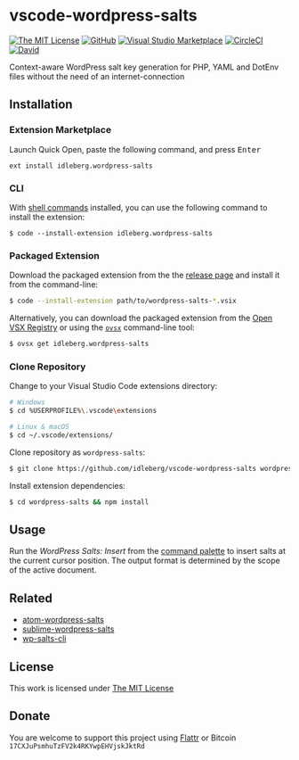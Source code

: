 # vscode-wordpress-salts

[![The MIT License](https://flat.badgen.net/badge/license/MIT/orange)](http://opensource.org/licenses/MIT)
[![GitHub](https://flat.badgen.net/github/release/idleberg/vscode-wordpress-salts)](https://github.com/idleberg/vscode-wordpress-salts/releases)
[![Visual Studio Marketplace](https://vsmarketplacebadge.apphb.com/installs-short/idleberg.wordpress-salts.svg?style=flat-square)](https://marketplace.visualstudio.com/items?itemName=idleberg.wordpress-salts)
[![CircleCI](https://flat.badgen.net/circleci/github/idleberg/vscode-wordpress-salts)](https://circleci.com/gh/idleberg/vscode-wordpress-salts)
[![David](https://flat.badgen.net/david/dep/idleberg/vscode-wordpress-salts)](https://david-dm.org/idleberg/vscode-wordpress-salts)

Context-aware WordPress salt key generation for PHP, YAML and DotEnv files without the need of an internet-connection

## Installation

### Extension Marketplace

Launch Quick Open, paste the following command, and press <kbd>Enter</kbd>

`ext install idleberg.wordpress-salts`

### CLI

With [shell commands](https://code.visualstudio.com/docs/editor/command-line) installed, you can use the following command to install the extension:

`$ code --install-extension idleberg.wordpress-salts`

### Packaged Extension

Download the packaged extension from the the [release page](https://github.com/idleberg/vscode-wordpress-salts/releases) and install it from the command-line:

```bash
$ code --install-extension path/to/wordpress-salts-*.vsix
```

Alternatively, you can download the packaged extension from the [Open VSX Registry](https://open-vsx.org/) or using the [`ovsx`](https://www.npmjs.com/package/ovsx) command-line tool:

```bash
$ ovsx get idleberg.wordpress-salts
```

### Clone Repository

Change to your Visual Studio Code extensions directory:

```bash
# Windows
$ cd %USERPROFILE%\.vscode\extensions

# Linux & macOS
$ cd ~/.vscode/extensions/
```

Clone repository as `wordpress-salts`:

```bash
$ git clone https://github.com/idleberg/vscode-wordpress-salts wordpress-salts
```

Install extension dependencies:


```bash
$ cd wordpress-salts && npm install
```

## Usage

Run the *WordPress Salts: Insert* from the [command palette](https://code.visualstudio.com/docs/editor/codebasics#_command-palette) to insert salts at the current cursor position. The output format is determined by the scope of the active document.

## Related

- [atom-wordpress-salts](https://atom.io/packages/wordpress-salts)
- [sublime-wordpress-salts](https://packagecontrol.io/packages/WordPress%20Salts)
- [wp-salts-cli](https://www.npmjs.com/package/wp-salts-cli)

## License

This work is licensed under [The MIT License](https://opensource.org/licenses/MIT)

## Donate

You are welcome to support this project using [Flattr](https://flattr.com/submit/auto?user_id=idleberg&url=https://github.com/idleberg/vscode-applescript) or Bitcoin `17CXJuPsmhuTzFV2k4RKYwpEHVjskJktRd`
